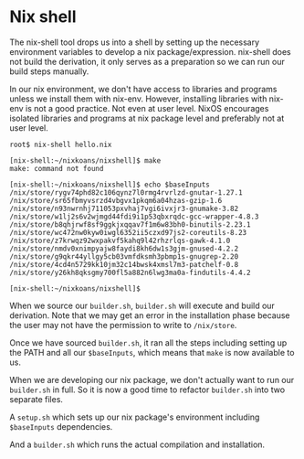 # Nix shell

The nix-shell tool drops us into a shell by setting up the necessary environment variables to develop a nix package/expression. nix-shell does not build the derivation, it only serves as a preparation so we can run our build steps manually.

In our nix environment, we don't have access to libraries and programs unless we install them with nix-env.  However, installing libraries with nix-env is not a good practice. Not even at user level.  NixOS encourages isolated libraries and programs at nix package level and preferably not at user level.

```
root$ nix-shell hello.nix

[nix-shell:~/nixkoans/nixshell]$ make
make: command not found

[nix-shell:~/nixkoans/nixshell]$ echo $baseInputs
/nix/store/rygv74phd82c106qynz7l0rmg4rvrlzd-gnutar-1.27.1 /nix/store/sr65fbmyvsrzd4vbgvx1pkqm6a04hzas-gzip-1.6 /nix/store/n93nwrnhj711053pxvhaj7vgi6ivxjr3-gnumake-3.82 /nix/store/w1lj2s6v2wjmgd44fdi9i1p53qbxrqdc-gcc-wrapper-4.8.3 /nix/store/b8qhjrwf8sf9ggkjxqqav7f1m6w83bh0-binutils-2.23.1 /nix/store/wc472nw0kyw0iwgl6352ii5czxd97js2-coreutils-8.23 /nix/store/z7krwqz92wxpakvf5kahq9l42rhzrlqs-gawk-4.1.0 /nix/store/nmdv0xnimpyajw8faydi8kh6dw1s3gjm-gnused-4.2.2 /nix/store/g9qkr44yllgy5cb03vmfdksmh3pbmp1s-gnugrep-2.20 /nix/store/4cd4n5729kk10jm32c14bwsk4xmsl7m3-patchelf-0.8 /nix/store/y26kh8qksgmy700fl5a882n6lwg3ma0a-findutils-4.4.2

[nix-shell:~/nixkoans/nixshell]$
```

When we source our `builder.sh`, `builder.sh` will execute and build our derivation.  Note that we may get an error in the installation phase because the user may not have the permission to write to `/nix/store`.

Once we have sourced `builder.sh`, it ran all the steps including setting up the PATH and all our `$baseInputs`, which means that `make` is now available to us.

When we are developing our nix package, we don't actually want to run our `builder.sh` in full.  So it is now a good time to refactor `builder.sh` into two separate files.

A `setup.sh` which sets up our nix package's environment including `$baseInputs` dependencies.

And a `builder.sh` which runs the actual compilation and installation.
